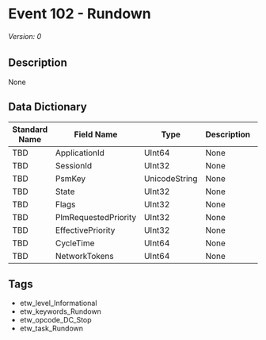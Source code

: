 # Event 102 - Rundown
###### Version: 0

## Description
None

## Data Dictionary
|Standard Name|Field Name|Type|Description|Sample Value|
|---|---|---|---|---|
|TBD|ApplicationId|UInt64|None|`None`|
|TBD|SessionId|UInt32|None|`None`|
|TBD|PsmKey|UnicodeString|None|`None`|
|TBD|State|UInt32|None|`None`|
|TBD|Flags|UInt32|None|`None`|
|TBD|PlmRequestedPriority|UInt32|None|`None`|
|TBD|EffectivePriority|UInt32|None|`None`|
|TBD|CycleTime|UInt64|None|`None`|
|TBD|NetworkTokens|UInt64|None|`None`|

## Tags
* etw_level_Informational
* etw_keywords_Rundown
* etw_opcode_DC_Stop
* etw_task_Rundown